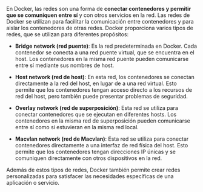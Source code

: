 En Docker, las redes son una forma de **conectar contenedores y permitir que se comuniquen entre sí** y con otros servicios en la red. Las redes de Docker se utilizan para facilitar la comunicación entre contenedores y para aislar los contenedores de otras redes.
Docker proporciona varios tipos de redes, que se utilizan para diferentes propósitos:

- **Bridge network (red puente)**: Es la red predeterminada en Docker. Cada contenedor se conecta a una red puente virtual, que se encuentra en el host. Los contenedores en la misma red puente pueden comunicarse entre sí mediante sus nombres de host.

- **Host network (red de host)**: En esta red, los contenedores se conectan directamente a la red del host, en lugar de a una red virtual. Esto permite que los contenedores tengan acceso directo a los recursos de red del host, pero también puede presentar problemas de seguridad.

- **Overlay network (red de superposición)**: Esta red se utiliza para conectar contenedores que se ejecutan en diferentes hosts. Los contenedores en la misma red de superposición pueden comunicarse entre sí como si estuvieran en la misma red local.

- **Macvlan network (red de Macvlan)**: Esta red se utiliza para conectar contenedores directamente a una interfaz de red física del host. Esto permite que los contenedores tengan direcciones IP únicas y se comuniquen directamente con otros dispositivos en la red.

Además de estos tipos de redes, Docker también permite crear redes personalizadas para satisfacer las necesidades específicas de una aplicación o servicio.
